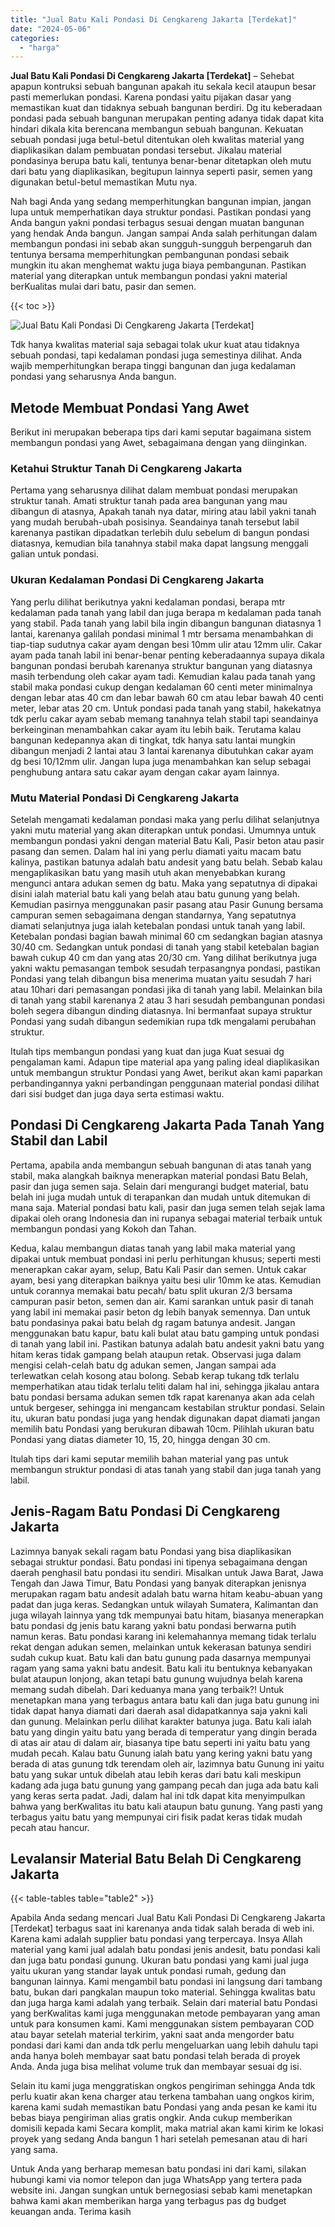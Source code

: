 ```yaml
---
title: "Jual Batu Kali Pondasi Di Cengkareng Jakarta [Terdekat]"
date: "2024-05-06"
categories: 
  - "harga"
---
```


**Jual Batu Kali Pondasi Di Cengkareng Jakarta \[Terdekat\]** – Sehebat apapun kontruksi sebuah bangunan apakah itu sekala kecil ataupun besar pasti memerlukan pondasi. Karena pondasi yaitu pijakan dasar yang memastikan kuat dan tidaknya sebuah bangunan berdiri. Dg itu keberadaan pondasi pada sebuah bangunan merupakan penting adanya tidak dapat kita hindari dikala kita berencana membangun sebuah bangunan. Kekuatan sebuah pondasi juga betul-betul ditentukan oleh kwalitas material yang diaplikasikan dalam pembuatan pondasi tersebut. Jikalau material pondasinya berupa batu kali, tentunya benar-benar ditetapkan oleh mutu dari batu yang diaplikasikan, begitupun lainnya seperti pasir, semen yang digunakan betul-betul memastikan Mutu nya.

Nah bagi Anda yang sedang memperhitungkan bangunan impian, jangan lupa untuk memperhatikan daya struktur pondasi. Pastikan pondasi yang Anda bangun yakni pondasi terbagus sesuai dengan muatan bangunan yang hendak Anda bangun. Jangan sampai Anda salah perhitungan dalam membangun pondasi ini sebab akan sungguh-sungguh berpengaruh dan tentunya bersama memperhitungkan pembangunan pondasi sebaik mungkin itu akan menghemat waktu juga biaya pembangunan. Pastikan material yang diterapkan untuk membangun pondasi yakni material berKualitas mulai dari batu, pasir dan semen.

{{< toc >}}

![Jual Batu Kali Pondasi Di Cengkareng Jakarta [Terdekat]](/images/jual-batu-kali-18.png)

Tdk hanya kwalitas material saja sebagai tolak ukur kuat atau tidaknya sebuah pondasi, tapi kedalaman pondasi juga semestinya dilihat. Anda wajib memperhitungkan berapa tinggi bangunan dan juga kedalaman pondasi yang seharusnya Anda bangun.

## Metode Membuat Pondasi Yang Awet

Berikut ini merupakan beberapa tips dari kami seputar bagaimana sistem membangun pondasi yang Awet, sebagaimana dengan yang diinginkan.

### Ketahui Struktur Tanah Di Cengkareng Jakarta

Pertama yang seharusnya dilihat dalam membuat pondasi merupakan struktur tanah. Amati struktur tanah pada area bangunan yang mau dibangun di atasnya, Apakah tanah nya datar, miring atau labil yakni tanah yang mudah berubah-ubah posisinya. Seandainya tanah tersebut labil karenanya pastikan dipadatkan terlebih dulu sebelum di bangun pondasi diatasnya, kemudian bila tanahnya stabil maka dapat langsung menggali galian untuk pondasi.

### Ukuran Kedalaman Pondasi Di Cengkareng Jakarta

Yang perlu dilihat berikutnya yakni kedalaman pondasi, berapa mtr kedalaman pada tanah yang labil dan juga berapa m kedalaman pada tanah yang stabil. Pada tanah yang labil bila ingin dibangun bangunan diatasnya 1 lantai, karenanya galilah pondasi minimal 1 mtr bersama menambahkan di tiap-tiap sudutnya cakar ayam dengan besi 10mm ulir atau 12mm ulir. Cakar ayam pada tanah labil ini benar-benar penting keberadaannya supaya dikala bangunan pondasi berubah karenanya struktur bangunan yang diatasnya masih terbendung oleh cakar ayam tadi. Kemudian kalau pada tanah yang stabil maka pondasi cukup dengan kedalaman 60 centi meter minimalnya dengan lebar atas 40 cm dan lebar bawah 60 cm atau lebar bawah 40 centi meter, lebar atas 20 cm. Untuk pondasi pada tanah yang stabil, hakekatnya tdk perlu cakar ayam sebab memang tanahnya telah stabil tapi seandainya berkeinginan menambahkan cakar ayam itu lebih baik. Terutama kalau bangunan kedepannya akan di tingkat, tdk hanya satu lantai mungkin dibangun menjadi 2 lantai atau 3 lantai karenanya dibutuhkan cakar ayam dg besi 10/12mm ulir. Jangan lupa juga menambahkan kan selup sebagai penghubung antara satu cakar ayam dengan cakar ayam lainnya.

### Mutu Material Pondasi Di Cengkareng Jakarta

Setelah mengamati kedalaman pondasi maka yang perlu dilihat selanjutnya yakni mutu material yang akan diterapkan untuk pondasi. Umumnya untuk membangun pondasi yakni dengan material Batu Kali, Pasir beton atau pasir pasang dan semen. Dalam hal ini yang perlu diamati yaitu macam batu kalinya, pastikan batunya adalah batu andesit yang batu belah. Sebab kalau mengaplikasikan batu yang masih utuh akan menyebabkan kurang mengunci antara adukan semen dg batu. Maka yang sepatutnya di dipakai disini ialah material batu kali yang belah atau batu gunung yang belah. Kemudian pasirnya menggunakan pasir pasang atau Pasir Gunung bersama campuran semen sebagaimana dengan standarnya, Yang sepatutnya diamati selanjutnya juga ialah ketebalan pondasi untuk tanah yang labil. Ketebalan pondasi bagian bawah minimal 60 cm sedangkan bagian atasnya 30/40 cm. Sedangkan untuk pondasi di tanah yang stabil ketebalan bagian bawah cukup 40 cm dan yang atas 20/30 cm. Yang dilihat berikutnya juga yakni waktu pemasangan tembok sesudah terpasangnya pondasi, pastikan Pondasi yang telah dibangun bisa menerima muatan yaitu sesudah 7 hari atau 10hari dari pemasangan pondasi jika di tanah yang labil. Melainkan bila di tanah yang stabil karenanya 2 atau 3 hari sesudah pembangunan pondasi boleh segera dibangun dinding diatasnya. Ini bermanfaat supaya struktur Pondasi yang sudah dibangun sedemikian rupa tdk mengalami perubahan struktur.

Itulah tips membangun pondasi yang kuat dan juga Kuat sesuai dg pengalaman kami. Adapun tipe material apa yang paling ideal diaplikasikan untuk membangun struktur Pondasi yang Awet, berikut akan kami paparkan perbandingannya yakni perbandingan penggunaan material pondasi dilihat dari sisi budget dan juga daya serta estimasi waktu.

## Pondasi Di Cengkareng Jakarta Pada Tanah Yang Stabil dan Labil

Pertama, apabila anda membangun sebuah bangunan di atas tanah yang stabil, maka alangkah baiknya menerapkan material pondasi Batu Belah, pasir dan juga semen saja. Selain dari mengurangi budget material, batu belah ini juga mudah untuk di terapankan dan mudah untuk ditemukan di mana saja. Material pondasi batu kali, pasir dan juga semen telah sejak lama dipakai oleh orang Indonesia dan ini rupanya sebagai material terbaik untuk membangun pondasi yang Kokoh dan Tahan.

Kedua, kalau membangun diatas tanah yang labil maka material yang dipakai untuk membuat pondasi ini perlu perhitungan khusus; seperti mesti menerapkan cakar ayam, selup, Batu Kali Pasir dan semen. Untuk cakar ayam, besi yang diterapkan baiknya yaitu besi ulir 10mm ke atas. Kemudian untuk corannya memakai batu pecah/ batu split ukuran 2/3 bersama campuran pasir beton, semen dan air. Kami sarankan untuk pasir di tanah yang labil ini memakai pasir beton dg lebih banyak semennya. Dan untuk batu pondasinya pakai batu belah dg ragam batunya andesit. Jangan menggunakan batu kapur, batu kali bulat atau batu gamping untuk pondasi di tanah yang labil ini. Pastikan batunya adalah batu andesit yakni batu yang hitam keras tidak gampang belah ataupun retak. Observasi juga dalam mengisi celah-celah batu dg adukan semen, Jangan sampai ada terlewatkan celah kosong atau bolong. Sebab kerap tukang tdk terlalu memperhatikan atau tidak terlalu teliti dalam hal ini, sehingga jikalau antara batu pondasi bersama adukan semen tdk rapat karenanya akan ada celah untuk bergeser, sehingga ini mengancam kestabilan struktur pondasi. Selain itu, ukuran batu pondasi juga yang hendak digunakan dapat diamati jangan memilih batu Pondasi yang berukuran dibawah 10cm. Pilihlah ukuran batu Pondasi yang diatas diameter 10, 15, 20, hingga dengan 30 cm.

Itulah tips dari kami seputar memilih bahan material yang pas untuk membangun struktur pondasi di atas tanah yang stabil dan juga tanah yang labil.

## Jenis-Ragam Batu Pondasi Di Cengkareng Jakarta

Lazimnya banyak sekali ragam batu Pondasi yang bisa diaplikasikan sebagai struktur pondasi. Batu pondasi ini tipenya sebagaimana dengan daerah penghasil batu pondasi itu sendiri. Misalkan untuk Jawa Barat, Jawa Tengah dan Jawa Timur, Batu Pondasi yang banyak diterapkan jenisnya merupakan ragam batu andesit adalah batu warna hitam keabu-abuan yang padat dan juga keras. Sedangkan untuk wilayah Sumatera, Kalimantan dan juga wilayah lainnya yang tdk mempunyai batu hitam, biasanya menerapkan batu pondasi dg jenis batu karang yakni batu pondasi berwarna putih namun keras. Batu pondasi karang ini kelemahannya memang tidak terlalu rekat dengan adukan semen, melainkan untuk kekerasan batunya sendiri sudah cukup kuat. Batu kali dan batu gunung pada dasarnya mempunyai ragam yang sama yakni batu andesit. Batu kali itu bentuknya kebanyakan bulat ataupun lonjong, akan tetapi batu gunung wujudnya belah karena memang sudah dibelah. Dari keduanya mana yang terbaik?! Untuk menetapkan mana yang terbagus antara batu kali dan juga batu gunung ini tidak dapat hanya diamati dari daerah asal didapatkannya saja yakni kali dan gunung. Melainkan perlu dilihat karakter batunya juga. Batu kali ialah batu yang dingin yaitu batu yang berada di temperatur yang dingin berada di atas air atau di dalam air, biasanya tipe batu seperti ini yaitu batu yang mudah pecah. Kalau batu Gunung ialah batu yang kering yakni batu yang berada di atas gunung tdk terendam oleh air, lazimnya batu Gunung ini yaitu batu yang sukar untuk dibelah atau lebih keras dari batu kali meskipun kadang ada juga batu gunung yang gampang pecah dan juga ada batu kali yang keras serta padat. Jadi, dalam hal ini tdk dapat kita menyimpulkan bahwa yang berKwalitas itu batu kali ataupun batu gunung. Yang pasti yang terbagus yaitu batu yang mempunyai ciri fisik padat keras tidak mudah pecah atau hancur.

## Levalansir Material Batu Belah Di Cengkareng Jakarta

{{< table-tables table="table2" >}}

Apabila Anda sedang mencari Jual Batu Kali Pondasi Di Cengkareng Jakarta \[Terdekat\] terbagus saat ini karenanya anda tidak salah berada di web ini. Karena kami adalah supplier batu pondasi yang terpercaya. Insya Allah material yang kami jual adalah batu pondasi jenis andesit, batu pondasi kali dan juga batu pondasi gunung. Ukuran batu pondasi yang kami jual juga yaitu ukuran yang standar layak untuk pondasi rumah, gedung dan bangunan lainnya. Kami mengambil batu pondasi ini langsung dari tambang batu, bukan dari pangkalan maupun toko material. Sehingga kwalitas batu dan juga harga kami adalah yang terbaik. Selain dari material batu Pondasi yang berKwalitas kami juga menggunakan metode pembayaran yang aman untuk para konsumen kami. Kami menggunakan sistem pembayaran COD atau bayar setelah material terkirim, yakni saat anda mengorder batu pondasi dari kami dan anda tdk perlu mengeluarkan uang lebih dahulu tapi anda hanya boleh membayar saat batu pondasi telah berada di proyek Anda. Anda juga bisa melihat volume truk dan membayar sesuai dg isi.

Selain itu kami juga menggratiskan ongkos pengiriman sehingga Anda tdk perlu kuatir akan kena charger atau terkena tambahan uang ongkos kirim, karena kami sudah memastikan batu Pondasi yang anda pesan ke kami itu bebas biaya pengiriman alias gratis ongkir. Anda cukup memberikan domisili kepada kami Secara komplit, maka matrial akan kami kirim ke lokasi proyek yang sedang Anda bangun 1 hari setelah pemesanan atau di hari yang sama.

Untuk Anda yang berharap memesan batu pondasi ini dari kami, silakan hubungi kami via nomor telepon dan juga WhatsApp yang tertera pada website ini. Jangan sungkan untuk bernegosiasi sebab kami menetapkan bahwa kami akan memberikan harga yang terbagus pas dg budget keuangan anda. Terima kasih
